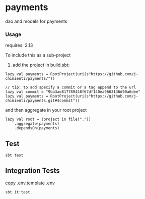 # payments

dao and models for payments

### Usage

requires: 2.13

To include this as a sub-project

1. add the project in build.sbt:

  ```
  lazy val payments = RootProject(uri(s"https://github.com/j-chimienti/payments/"))
  
  // tip: to add specify a commit or a tag append to the url
  lazy val commit = "9ba3ae817789448f67df140ea9663136d90a6dee"
  lazy val payments = RootProject(uri(s"https://github.com/j-chimienti/payments.git#$commit"))
  ```

and then aggregate in your root project
  ```
  lazy val root = (project in file("."))
      .aggregate(payments)
      .dependsOn(payments)
  ```
## Test

`sbt test`

## Integration Tests

copy .env.template .env

`sbt it:test`
